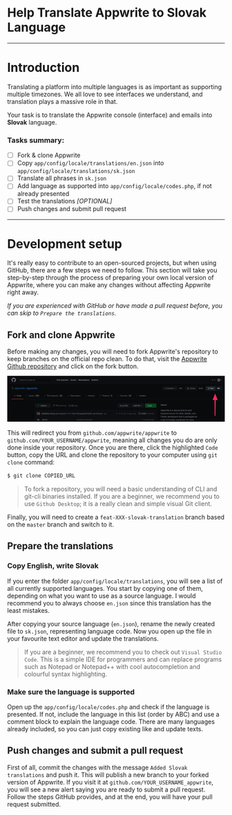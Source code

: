 # Help Translate Appwrite to Slovak Language

---

# Introduction

Translating a platform into multiple languages is as important as supporting multiple timezones. We all love to see interfaces we understand, and translation plays a massive role in that.

Your task is to translate the Appwrite console (interface) and emails into **Slovak** language.

### Tasks summary:

- [ ] Fork & clone Appwrite
- [ ] Copy `app/config/locale/translations/en.json` into `app/config/locale/translations/sk.json`
- [ ] Translate all phrases in `sk.json`
- [ ] Add language as supported into `app/config/locale/codes.php`, if not already presented
- [ ] Test the translations _[OPTIONAL]_
- [ ] Push changes and submit pull request

---

# Development setup

It's really easy to contribute to an open-sourced projects, but when using GitHub, there are a few steps we need to follow. This section will take you step-by-step through the process of preparing your own local version of Appwrite, where you can make any changes without affecting Appwrite right away.

_If you are experienced with GitHub or have made a pull request before, you can skip to `Prepare the translations`._

## Fork and clone Appwrite

Before making any changes, you will need to fork Appwrite's repository to keep branches on the official repo clean. To do that, visit the [Appwrite Github repository](https://github.com/appwrite/appwrite) and click on the fork button.

![Fork button](locale_screenshots/fork.png)

This will redirect you from `github.com/appwrite/appwrite` to `github.com/YOUR_USERNAME/appwrite`, meaning all changes you do are only done inside your repository. Once you are there, click the highlighted `Code` button, copy the URL and clone the repository to your computer using `git clone` command:

```bash
$ git clone COPIED_URL
```

> To fork a repository, you will need a basic understanding of CLI and git-cli binaries installed. If you are a beginner, we recommend you to use `Github Desktop`; it is a really clean and simple visual Git client.

Finally, you will need to create a `feat-XXX-slovak-translation` branch based on the `master` branch and switch to it.

## Prepare the translations

### Copy English, write Slovak

If you enter the folder `app/config/locale/translations`, you will see a list of all currently supported languages. You start by copying one of them, depending on what you want to use as a source language. I would recommend you to always choose `en.json` since this translation has the least mistakes.

After copying your source language (`en.json`), rename the newly created file to `sk.json`, representing language code. Now you open up the file in your favourite text editor and update the translations.

> If you are a beginner, we recommend you to check out `Visual Studio Code`. This is a simple IDE for programmers and can replace programs such as Notepad or Notepad++ with cool autocompletion and colourful syntax highlighting.

### Make sure the language is supported

Open up the `app/config/locale/codes.php` and check if the language is presented. If not, include the language in this list (order by ABC) and use a comment block to explain the language code. There are many languages already included, so you can just copy existing like and update texts.

## Push changes and submit a pull request

First of all, commit the changes with the message `Added Slovak translations` and push it. This will publish a new branch to your forked version of Appwrite. If you visit it at `github.com/YOUR_USERNAME_appwrite`, you will see a new alert saying you are ready to submit a pull request. Follow the steps GitHub provides, and at the end, you will have your pull request submitted.
